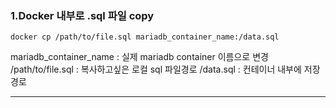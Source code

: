 

### 1.Docker 내부로 .sql 파일 copy

```docker
docker cp /path/to/file.sql mariadb_container_name:/data.sql
```

mariadb_container_name : 실제 mariadb container 이름으로 변경
/path/to/file.sql : 복사하고싶은 로컬 sql 파일경로
/data.sql : 컨테이너 내부에 저장경로

---


